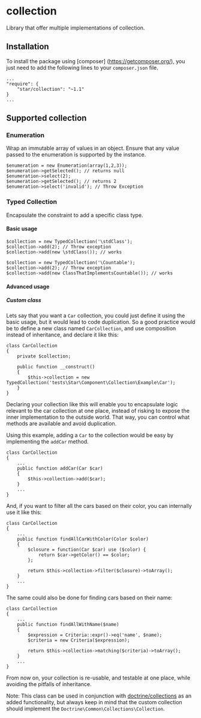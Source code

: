 # collection

Library that offer multiple implementations of collection.

## Installation

To install the package using [composer] (https://getcomposer.org/), you just need to add the following lines to your `composer.json` file.

    ...
    "require": {
        "star/collection": "~1.1"
    }
    ...

## Supported collection

### Enumeration

Wrap an immutable array of values in an object. Ensure that any value passed to the enumeration is supported by the instance.

    $enumeration = new Enumeration(array(1,2,3));
    $enumeration->getSelected(); // returns null
    $enumeration->select(2);
    $enumeration->getSelected(); // returns 2
    $enumeration->select('invalid'); // Throw Exception

### Typed Collection

Encapsulate the constraint to add a specific class type.

#### Basic usage

    $collection = new TypedCollection('\stdClass');
    $collection->add(2); // Throw exception
    $collection->add(new \stdClass()); // works

    $collection = new TypedCollection('\Countable');
    $collection->add(2); // Throw exception
    $collection->add(new ClassThatImplementsCountable()); // works

#### Advanced usage

##### Custom class

Lets say that you want a `Car` collection, you could just define it using the basic usage, but it would lead to code
duplication. So a good practice would be to define a new class named `CarCollection`, and use composition instead of
inheritance, and declare it like this:

    class CarCollection
    {
        private $collection;

        public function __construct()
        {
            $this->collection = new TypedCollection('tests\Star\Component\Collection\Example\Car');
        }
    }

Declaring your collection like this will enable you to encapsulate logic relevant to the car collection at one place,
instead of risking to expose the inner implementation to the outside world. That way, you can control what methods are
available and avoid duplication.

Using this example, adding a `Car` to the collection would be easy by implementing the `addCar` method.

    class CarCollection
    {
        ...
        public function addCar(Car $car)
        {
            $this->collection->add($car);
        }
        ...
    }

And, if you want to filter all the cars based on their color, you can internally use it like this:

    class CarCollection
    {
        ...
        public function findAllCarWithColor(Color $color)
        {
            $closure = function(Car $car) use ($color) {
                return $car->getColor() == $color;
            };

            return $this->collection->filter($closure)->toArray();
        }
        ...
    }

The same could also be done for finding cars based on their name:

    class CarCollection
    {
        ...
        public function findAllWithName($name)
        {
            $expression = Criteria::expr()->eq('name', $name);
            $criteria = new Criteria($expression);

            return $this->collection->matching($criteria)->toArray();
        }
        ...
    }

From now on, your collection is re-usable, and testable at one place, while avoiding the pitfalls of inheritance.

Note: This class can be used in conjunction with [doctrine/collections](https://github.com/doctrine/collections) as an
added functionality, but always keep in mind that the custom collection should implement the `Doctrine\Common\Collections\Collection`.

